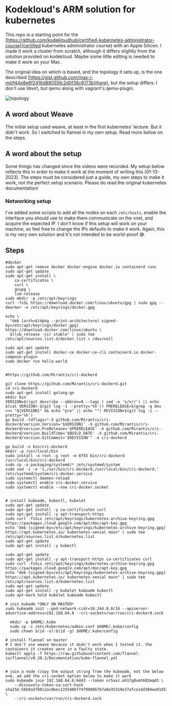 # Kodekloud's ARM solution for kubernetes

This repo is a starting point for the [https://github.com/kodekloudhub/certified-kubernetes-administrator-course](certified kubernetes administrator course) with an Apple Silicon.
I made it work a cluster from scratch, although it differs slightly from the solution provided on kodekloud. Maybe some little editing is needed to make it work on your Mac.

The original idea on which is based, and the topology it sets up, is the one described [https://gist.github.com/max-i-mil/f44e8e6f2416d88055fc2d0f36c6173b](here), but the setup differs: I don't use libvirt, but qemu along with vagrant's qemu-plugin.

![topology](https://assets.digitalocean.com/articles/alligator/boo.svg "topology")

## A word about Weave
The initial setup used weave, at least in the first kubernetes' lecture. But it didn't work. So I switched to flannel in my own setup. Read more below on the steps.

## A word about the setup
Some things has changed since the videos were recorded. My setup below reflects this in order to make it work at the moment of writing this (01-13-2023).
The steps must be considered just a guide,  my own steps to make it work, not the perfect setup scenario. Please do read the original kubernetes documentation!

### Networking setup
I've added some scripts to add all the nodes on each `/etc/hosts`, enable the interface you should use to make them communicate on the vnet, and acquire the expected IP.
I don't know if this setup will work on your machine, so feel free to change the IPs defaults to make it work. Again, this is my very own solution and it's not intended to be world-proof 😅.

## Steps
```
#docker
sudo apt-get remove docker docker-engine docker.io containerd runc
sudo apt-get update
sudo apt-get install \
    ca-certificates \
    curl \
    gnupg \
    lsb-release
sudo mkdir -p /etc/apt/keyrings
curl -fsSL https://download.docker.com/linux/ubuntu/gpg | sudo gpg --dearmor -o /etc/apt/keyrings/docker.gpg

echo \
  "deb [arch=$(dpkg --print-architecture) signed-by=/etc/apt/keyrings/docker.gpg] https://download.docker.com/linux/ubuntu \
  $(lsb_release -cs) stable" | sudo tee /etc/apt/sources.list.d/docker.list > /dev/null

sudo apt-get update
sudo apt-get install docker-ce docker-ce-cli containerd.io docker-compose-plugin
sudo docker run hello-world


#https://github.com/Mirantis/cri-dockerd

git clone https://github.com/Mirantis/cri-dockerd.git
cd cri-dockerd
sudo apt-get install golang-go
mkdir bin
VERSION=$((git describe --abbrev=0 --tags | sed -e 's/v//') || echo $(cat VERSION)-$(git log -1 --pretty='%h')) PRERELEASE=$(grep -q dev <<< "${VERSION}" && echo "pre" || echo "") REVISION=$(git log -1 --pretty='%h')
go build -ldflags="-X github.com/Mirantis/cri-dockerd/version.Version='$VERSION}' -X github.com/Mirantis/cri-dockerd/version.PreRelease='$PRERELEASE' -X github.com/Mirantis/cri-dockerd/version.BuildTime='$BUILD_DATE' -X github.com/Mirantis/cri-dockerd/version.GitCommit='$REVISION'" -o cri-dockerd

go build -o bin/cri-dockerd
mkdir -p /usr/local/bin
sudo install -o root -g root -m 0755 bin/cri-dockerd /usr/local/bin/cri-dockerd
sudo cp -a packaging/systemd/* /etc/systemd/system
sudo sed -i -e 's,/usr/bin/cri-dockerd,/usr/local/bin/cri-dockerd,' /etc/systemd/system/cri-docker.service
sudo systemctl daemon-reload
sudo systemctl enable cri-docker.service
sudo systemctl enable --now cri-docker.socket


# install kubeadm, kubectl, kubelet
sudo apt-get update
sudo apt-get install -y ca-certificates curl
sudo apt-get install -y apt-transport-https
sudo curl -fsSLo /etc/apt/keyrings/kubernetes-archive-keyring.gpg https://packages.cloud.google.com/apt/doc/apt-key.gpg
echo "deb [signed-by=/etc/apt/keyrings/kubernetes-archive-keyring.gpg] https://apt.kubernetes.io/ kubernetes-xenial main" | sudo tee /etc/apt/sources.list.d/kubernetes.list
sudo apt-get update
sudo apt-get install -y kubectl

sudo apt-get update
sudo apt-get install -y apt-transport-https ca-certificates curl
sudo curl -fsSLo /etc/apt/keyrings/kubernetes-archive-keyring.gpg https://packages.cloud.google.com/apt/doc/apt-key.gpg
echo "deb [signed-by=/etc/apt/keyrings/kubernetes-archive-keyring.gpg] https://apt.kubernetes.io/ kubernetes-xenial main" | sudo tee /etc/apt/sources.list.d/kubernetes.list
sudo apt-get update
sudo apt-get install -y kubelet kubeadm kubectl
sudo apt-mark hold kubelet kubeadm kubectl

# init kubadm *ONLY ON MASTER*
sudo kubeadm init --pod-network-cidr=10.244.0.0/16 --apiserver-advertise-address=192.168.64.8 --cri-socket=/var/run/cri-dockerd.sock

  mkdir -p $HOME/.kube
  sudo cp -i /etc/kubernetes/admin.conf $HOME/.kube/config
  sudo chown $(id -u):$(id -g) $HOME/.kube/config

# install flannel on master
# I don't use weave because it didn't work when I tested it. the containers it creates were in a faulty state.
kubectl apply -f https://raw.githubusercontent.com/flannel-io/flannel/v0.20.2/Documentation/kube-flannel.yml


# join a node (copy the output string from the kubeadm, not the below one, ad add the cri-socket option below to make it work
sudo kubeadm join 192.168.64.6:6443 --token nr5axz.oh1fg8xmt682mqd3 \
	--discovery-token-ca-cert-hash sha256:56b9a5f80c2ac0bec225540bf7479890b7b7a0e35319e37afce1dd304ee01d51 \
	--cri-socket=/var/run/cri-dockerd.sock

```
